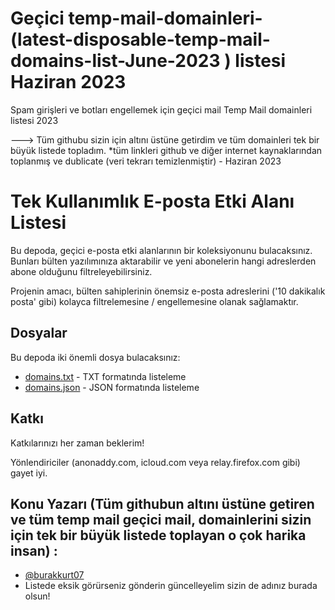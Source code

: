 # Geçici temp-mail-domainleri- (latest-disposable-temp-mail-domains-list-June-2023 ) listesi Haziran 2023
Spam girişleri ve botları engellemek için geçici mail Temp Mail domainleri listesi 2023

---> Tüm githubu sizin için altını üstüne getirdim ve tüm domainleri tek bir büyük listede topladım.
*tüm linkleri github ve diğer internet kaynaklarından toplanmış ve dublicate (veri tekrarı temizlenmiştir) - Haziran 2023

# Tek Kullanımlık E-posta Etki Alanı Listesi

Bu depoda, geçici e-posta etki alanlarının bir koleksiyonunu bulacaksınız. Bunları bülten yazılımınıza aktarabilir ve yeni abonelerin hangi adreslerden abone olduğunu filtreleyebilirsiniz.

Projenin amacı, bülten sahiplerinin önemsiz e-posta adreslerini ('10 dakikalık posta' gibi) kolayca filtrelemesine / engellemesine olanak sağlamaktır.


## Dosyalar

Bu depoda iki önemli dosya bulacaksınız:

- [domains.txt](domains.txt) - TXT formatında listeleme
- [domains.json](domains.json) - JSON formatında listeleme

## Katkı

Katkılarınızı her zaman beklerim!


Yönlendiriciler (anonaddy.com, icloud.com veya relay.firefox.com gibi) gayet iyi.


## Konu Yazarı (Tüm githubun altını üstüne getiren ve tüm temp mail geçici mail, domainlerini sizin için tek bir büyük listede toplayan o çok harika insan) :

- [@burakkurt07](https://www.github.com/burakkurt07)
- Listede eksik görürseniz gönderin güncelleyelim sizin de adınız burada olsun!
